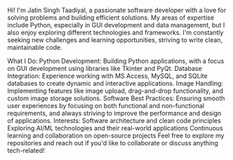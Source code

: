 Hi! I'm Jatin Singh Taadiyal, a passionate software developer with a love for solving problems and building efficient solutions. My areas of expertise include Python, especially in GUI development and data management, but I also enjoy exploring different technologies and frameworks. I'm constantly seeking new challenges and learning opportunities, striving to write clean, maintainable code.

What I Do:
Python Development: Building Python applications, with a focus on GUI development using libraries like Tkinter and PyQt.
Database Integration: Experience working with MS Access, MySQL, and SQLite databases to create dynamic and interactive applications.
Image Handling: Implementing features like image upload, drag-and-drop functionality, and custom image storage solutions.
Software Best Practices: Ensuring smooth user experiences by focusing on both functional and non-functional requirements, and always striving to improve the performance and design of applications.
Interests:
Software architecture and clean code principles
Exploring AI/ML technologies and their real-world applications
Continuous learning and collaboration on open-source projects
Feel free to explore my repositories and reach out if you'd like to collaborate or discuss anything tech-related!
